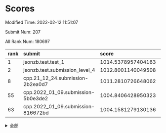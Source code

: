 # Scores

Modified Time: 2022-02-12 11:51:07

Submit Num: 207

All Rank Num: 180697

| rank |               submit               |       score        |       sigma        | pk_num |
| :--- | :--------------------------------- | :----------------- | :----------------- | :----- |
| 1    | jsonzb.test.test_1                 | 1014.5378957404163 | 0.8452144592518215 | 3492   |
| 2    | jsonzb.test.submission_level_4     | 1012.8001140049508 | 0.7854494976738403 | 3492   |
| 8    | cpp.21_12_24.submission-2b2ea0d7   | 1011.2810726648062 | 0.7677094279178446 | 3492   |
| 55   | cpp.2022_01_09.submission-5b0e3de2 | 1004.8406428950323 | 0.7163783302904158 | 3487   |
| 63   | cpp.2022_01_09.submission-816672bd | 1004.1581279130136 | 0.7187203421522256 | 3490   |


<details>
<summary>全部</summary>

| rank |                 submit                 |       score        |       sigma        | pk_num |
| :--- | :------------------------------------- | :----------------- | :----------------- | :----- |
| 1    | jsonzb.test.test_1                     | 1014.5378957404163 | 0.8452144592518215 | 3492   |
| 2    | jsonzb.test.submission_level_4         | 1012.8001140049508 | 0.7854494976738403 | 3492   |
| 3    | gobigger.level_3.submission_level_3_11 | 1011.4893833708674 | 0.7614898425418666 | 3494   |
| 4    | gobigger.level_3.submission_level_3_26 | 1011.4617745624591 | 0.7473878682536956 | 3494   |
| 5    | gobigger.level_3.submission_level_3_16 | 1011.3758292818208 | 0.7780598100690473 | 3489   |
| 6    | gobigger.level_3.submission_level_3_28 | 1011.3507146707434 | 0.7585538276444936 | 3495   |
| 7    | gobigger.level_3.submission_level_3_40 | 1011.3044471460616 | 0.7870570160397383 | 3493   |
| 8    | cpp.21_12_24.submission-2b2ea0d7       | 1011.2810726648062 | 0.7677094279178446 | 3492   |
| 9    | gobigger.level_3.submission_level_3_46 | 1011.1879302598687 | 0.7697451592396114 | 3490   |
| 10   | gobigger.level_3.submission_level_3_7  | 1010.9371030796759 | 0.7883492176914865 | 3492   |
| 11   | gobigger.level_3.submission_level_3_45 | 1010.918500165705  | 0.7508599844808366 | 3491   |
| 12   | gobigger.level_3.submission_level_3_13 | 1010.8899778384127 | 0.7732265536412357 | 3488   |
| 13   | gobigger.level_3.submission_level_3_21 | 1010.879137074504  | 0.7637014571713087 | 3490   |
| 14   | gobigger.level_3.submission_level_3_35 | 1010.8640712271642 | 0.7882910254523432 | 3493   |
| 15   | gobigger.level_3.submission_level_3_2  | 1010.7557997225914 | 0.7582580665014488 | 3494   |
| 16   | gobigger.level_3.submission_level_3_18 | 1010.6486070872575 | 0.7428498718525522 | 3490   |
| 17   | gobigger.level_3.submission_level_3_48 | 1010.5925111450607 | 0.7599342686991959 | 3492   |
| 18   | gobigger.level_3.submission_level_3_5  | 1010.5386688954159 | 0.776934035062349  | 3490   |
| 19   | gobigger.level_3.submission_level_3_38 | 1010.4471761647732 | 0.771881005293307  | 3493   |
| 20   | gobigger.level_3.submission_level_3_27 | 1010.4446398975435 | 0.7651993367175152 | 3496   |
| 21   | gobigger.level_3.submission_level_3_20 | 1010.4408422601448 | 0.7953550564476631 | 3486   |
| 22   | gobigger.level_3.submission_level_3_10 | 1010.2166619773678 | 0.7432457302407475 | 3498   |
| 23   | gobigger.level_3.submission_level_3_29 | 1010.120329631206  | 0.7398536171482594 | 3493   |
| 24   | gobigger.level_3.submission_level_3_1  | 1010.0364594176614 | 0.772076018576689  | 3496   |
| 25   | gobigger.level_3.submission_level_3_41 | 1010.0251534479324 | 0.7481601180862042 | 3495   |
| 26   | gobigger.level_3.submission_level_3_43 | 1009.8559694179608 | 0.7468778510655698 | 3490   |
| 27   | gobigger.level_3.submission_level_3_19 | 1009.8090144406796 | 0.7506874448657603 | 3496   |
| 28   | gobigger.level_3.submission_level_3_31 | 1009.7842359452011 | 0.7584032001173451 | 3493   |
| 29   | gobigger.level_3.submission_level_3_49 | 1009.7692519322535 | 0.7574475094981269 | 3489   |
| 30   | gobigger.level_3.submission_level_3_23 | 1009.6844390778267 | 0.7579646247826664 | 3489   |
| 31   | gobigger.level_3.submission_level_3_44 | 1009.6621449299125 | 0.7466660135502103 | 3490   |
| 32   | gobigger.level_3.submission_level_3_17 | 1009.6366340859915 | 0.7576392624426334 | 3492   |
| 33   | gobigger.level_3.submission_level_3_32 | 1009.5995758098816 | 0.7746460075009116 | 3494   |
| 34   | gobigger.level_3.submission_level_3_14 | 1009.5398367150016 | 0.7333967368091688 | 3495   |
| 35   | gobigger.level_3.submission_level_3_37 | 1009.5245847840511 | 0.7607271009523519 | 3491   |
| 36   | gobigger.level_3.submission_level_3_39 | 1009.435577081534  | 0.7464643366236927 | 3492   |
| 37   | gobigger.level_3.submission_level_3_24 | 1009.4004886690943 | 0.7502148446830494 | 3492   |
| 38   | gobigger.level_3.submission_level_3_9  | 1009.3596435083115 | 0.753584840020417  | 3496   |
| 39   | gobigger.level_3.submission_level_3_42 | 1009.3288249147942 | 0.7737469488646782 | 3497   |
| 40   | gobigger.level_3.submission_level_3_30 | 1009.170520802428  | 0.7741044798691418 | 3490   |
| 41   | gobigger.level_3.submission_level_3_4  | 1009.1469951472027 | 0.7450291304314912 | 3490   |
| 42   | gobigger.level_3.submission_level_3_6  | 1009.140174739754  | 0.7272746610069832 | 3490   |
| 43   | gobigger.level_3.submission_level_3_34 | 1009.026702648115  | 0.7601113190738872 | 3491   |
| 44   | gobigger.level_3.submission_level_3_3  | 1009.0208085457759 | 0.7495136894761667 | 3496   |
| 45   | gobigger.level_3.submission_level_3_0  | 1008.9945816884356 | 0.7593467777941852 | 3501   |
| 46   | gobigger.level_3.submission_level_3_15 | 1008.9744031001029 | 0.7277985117819018 | 3495   |
| 47   | gobigger.level_3.submission_level_3_8  | 1008.9731256696646 | 0.7355658792712914 | 3491   |
| 48   | gobigger.level_3.submission_level_3_36 | 1008.8914638682846 | 0.7477155407494573 | 3492   |
| 49   | gobigger.level_3.submission_level_3_25 | 1008.809497986558  | 0.7425995702119296 | 3496   |
| 50   | gobigger.level_3.submission_level_3_22 | 1008.6551041281382 | 0.7583365062024031 | 3492   |
| 51   | gobigger.level_3.submission_level_3_12 | 1008.5033493546962 | 0.7710578304710763 | 3494   |
| 52   | gobigger.level_3.submission_level_3_47 | 1008.4920667188558 | 0.7338058976771549 | 3487   |
| 53   | gobigger.level_3.submission_level_3_33 | 1007.6504474136068 | 0.7290315575577729 | 3489   |
| 54   | gobigger.level_1.submission_level_1_34 | 1005.086898669788  | 0.7188272754749804 | 3487   |
| 55   | cpp.2022_01_09.submission-5b0e3de2     | 1004.8406428950323 | 0.7163783302904158 | 3487   |
| 56   | gobigger.level_1.submission_level_1_5  | 1004.7784128517626 | 0.7251824732533035 | 3493   |
| 57   | gobigger.level_1.submission_level_1_9  | 1004.6594424316114 | 0.7127696193632822 | 3492   |
| 58   | gobigger.level_1.submission_level_1_30 | 1004.5290949524175 | 0.708647182592277  | 3493   |
| 59   | gobigger.level_1.submission_level_1_19 | 1004.2578280722976 | 0.7082330362952012 | 3492   |
| 60   | gobigger.level_1.submission_level_1_29 | 1004.2492967753385 | 0.728370297513477  | 3485   |
| 61   | gobigger.level_1.submission_level_1_6  | 1004.2483687466939 | 0.726244214629328  | 3493   |
| 62   | gobigger.level_1.submission_level_1_1  | 1004.1595688781968 | 0.7198430888630968 | 3492   |
| 63   | cpp.2022_01_09.submission-816672bd     | 1004.1581279130136 | 0.7187203421522256 | 3490   |
| 64   | gobigger.level_1.submission_level_1_44 | 1004.0213680695819 | 0.7240998080399416 | 3497   |
| 65   | gobigger.level_1.submission_level_1_49 | 1003.973793280898  | 0.7222752277651806 | 3491   |
| 66   | gobigger.level_1.submission_level_1_45 | 1003.9692419319448 | 0.7170695594492659 | 3484   |
| 67   | gobigger.level_1.submission_level_1_16 | 1003.9485020467752 | 0.7248970692445273 | 3486   |
| 68   | gobigger.level_1.submission_level_1_37 | 1003.8824491484796 | 0.7250270701025834 | 3489   |
| 69   | gobigger.level_1.submission_level_1_23 | 1003.8498833062807 | 0.718127313458362  | 3486   |
| 70   | gobigger.level_1.submission_level_1_3  | 1003.8289762725702 | 0.7268156134328911 | 3489   |
| 71   | gobigger.level_1.submission_level_1_18 | 1003.7802328037614 | 0.7120348161403133 | 3495   |
| 72   | gobigger.level_1.submission_level_1_28 | 1003.7403842461825 | 0.7232616414621879 | 3496   |
| 73   | gobigger.level_1.submission_level_1_22 | 1003.7354549028586 | 0.7082001359806845 | 3485   |
| 74   | gobigger.level_1.submission_level_1_36 | 1003.7115211506862 | 0.7138502697019006 | 3492   |
| 75   | gobigger.level_1.submission_level_1_33 | 1003.5894207332225 | 0.7109735047752097 | 3488   |
| 76   | gobigger.level_1.submission_level_1_21 | 1003.5421001126016 | 0.7071831144691733 | 3493   |
| 77   | gobigger.level_1.submission_level_1_26 | 1003.5361166628596 | 0.71688880108227   | 3486   |
| 78   | gobigger.level_1.submission_level_1_4  | 1003.5327961216653 | 0.7275685681333471 | 3491   |
| 79   | gobigger.level_1.submission_level_1_35 | 1003.4930640419269 | 0.7238461359092304 | 3491   |
| 80   | gobigger.level_1.submission_level_1_43 | 1003.4773636572256 | 0.7235749555128235 | 3483   |
| 81   | gobigger.level_1.submission_level_1_47 | 1003.4244832053014 | 0.727663691668499  | 3489   |
| 82   | gobigger.level_1.submission_level_1_27 | 1003.3713276941254 | 0.7214560190827056 | 3499   |
| 83   | gobigger.level_1.submission_level_1_24 | 1003.3555427715723 | 0.7124123956342279 | 3495   |
| 84   | gobigger.level_1.submission_level_1_25 | 1003.2797909471551 | 0.7065938478664942 | 3492   |
| 85   | gobigger.level_1.submission_level_1_48 | 1003.2408051840476 | 0.7122209624370606 | 3486   |
| 86   | gobigger.level_1.submission_level_1_39 | 1003.1327235272569 | 0.7133978323805068 | 3488   |
| 87   | gobigger.level_1.submission_level_1_10 | 1003.0946411667006 | 0.7312213109338448 | 3488   |
| 88   | gobigger.level_1.submission_level_1_41 | 1003.0823766296165 | 0.7247430105266297 | 3495   |
| 89   | gobigger.level_1.submission_level_1_20 | 1003.0702470153691 | 0.725470244816418  | 3491   |
| 90   | gobigger.level_1.submission_level_1_11 | 1002.9650345531304 | 0.7249872764375882 | 3496   |
| 91   | gobigger.level_1.submission_level_1_38 | 1002.9013460750562 | 0.7280519994348098 | 3493   |
| 92   | gobigger.level_1.submission_level_1_2  | 1002.6882790257497 | 0.7200382213249633 | 3491   |
| 93   | gobigger.level_1.submission_level_1_0  | 1002.6235530213597 | 0.7221569921237969 | 3488   |
| 94   | gobigger.level_1.submission_level_1_8  | 1002.6221534525224 | 0.7068405730538512 | 3489   |
| 95   | gobigger.level_1.submission_level_1_13 | 1002.6120257433773 | 0.7148403833395773 | 3495   |
| 96   | gobigger.level_1.submission_level_1_32 | 1002.5063938258185 | 0.7303638321059464 | 3494   |
| 97   | gobigger.level_1.submission_level_1_7  | 1002.4366936964543 | 0.7023986628400993 | 3489   |
| 98   | gobigger.level_1.submission_level_1_42 | 1002.3841708094304 | 0.7186162265678908 | 3489   |
| 99   | gobigger.level_1.submission_level_1_46 | 1002.3734341648667 | 0.7208468241984541 | 3496   |
| 100  | gobigger.level_1.submission_level_1_15 | 1002.1984506286162 | 0.7263774477368764 | 3491   |
| 101  | gobigger.level_1.submission_level_1_40 | 1002.162358047195  | 0.7181630738833561 | 3487   |
| 102  | gobigger.level_1.submission_level_1_14 | 1002.099651889101  | 0.719150827730307  | 3487   |
| 103  | gobigger.level_1.submission_level_1_12 | 1001.968157489398  | 0.7164727431535385 | 3489   |
| 104  | gobigger.level_1.submission_level_1_31 | 1001.9624997945027 | 0.7080939969783054 | 3485   |
| 105  | gobigger.level_1.submission_level_1_17 | 1001.5376319358311 | 0.7153936472715051 | 3498   |
| 106  | gobigger.random.submission_random_2    | 997.2239863719424  | 0.7147558793733634 | 3492   |
| 107  | gobigger.random.submission_random_19   | 997.0553006378613  | 0.7222061366888617 | 3483   |
| 108  | gobigger.random.submission_random_0    | 997.0482048740621  | 0.7079701548202231 | 3490   |
| 109  | gobigger.random.submission_random_36   | 996.9302783440553  | 0.7012485520700786 | 3491   |
| 110  | gobigger.random.submission_random_7    | 996.8750736167784  | 0.70690132939653   | 3490   |
| 111  | gobigger.random.submission_random_13   | 996.8662936267709  | 0.6993388330612412 | 3496   |
| 112  | gobigger.random.submission_random_43   | 996.8234034284852  | 0.7220741636896488 | 3497   |
| 113  | gobigger.random.submission_random_16   | 996.6795965786805  | 0.7095838287867015 | 3493   |
| 114  | gobigger.random.submission_random_15   | 996.5551168951482  | 0.7155322570101948 | 3491   |
| 115  | gobigger.random.submission_random_32   | 996.5239048827914  | 0.7099148972616901 | 3490   |
| 116  | gobigger.random.submission_random_28   | 996.4646076042434  | 0.724613530846017  | 3491   |
| 117  | gobigger.random.submission_random_24   | 996.4309127172872  | 0.7151372101790537 | 3489   |
| 118  | gobigger.random.submission_random_8    | 996.4092085575824  | 0.721121062904449  | 3491   |
| 119  | gobigger.random.submission_random_33   | 996.4046521929063  | 0.7046554424693019 | 3494   |
| 120  | gobigger.random.submission_random_48   | 996.3647533068597  | 0.7098069788029997 | 3496   |
| 121  | gobigger.random.submission_random_37   | 996.3433190288423  | 0.6929370582719364 | 3494   |
| 122  | gobigger.random.submission_random_6    | 996.3021513265984  | 0.7096110373092007 | 3491   |
| 123  | gobigger.random.submission_random_30   | 996.2889599421683  | 0.7049515836685297 | 3493   |
| 124  | gobigger.random.submission_random_14   | 996.2240001208227  | 0.7152118717730941 | 3488   |
| 125  | gobigger.random.submission_random_39   | 996.2058601657606  | 0.7034725740397914 | 3494   |
| 126  | gobigger.random.submission_random_3    | 996.1614790332927  | 0.7131293354597772 | 3491   |
| 127  | gobigger.random.submission_random_23   | 996.1269234215573  | 0.7065486592698801 | 3492   |
| 128  | gobigger.random.submission_random_18   | 996.1089361143371  | 0.7296544410982924 | 3492   |
| 129  | gobigger.random.submission_random_40   | 996.1070059197384  | 0.7025815487408339 | 3494   |
| 130  | gobigger.random.submission_random_44   | 996.1052569718653  | 0.721899404112251  | 3494   |
| 131  | gobigger.random.submission_random_41   | 996.0437850849246  | 0.7213069430106701 | 3494   |
| 132  | gobigger.random.submission_random_21   | 996.0112528402351  | 0.7133639220834728 | 3495   |
| 133  | gobigger.random.submission_random_11   | 995.8681762080913  | 0.7102717698473797 | 3492   |
| 134  | gobigger.random.submission_random_12   | 995.815014826188   | 0.70703336796237   | 3493   |
| 135  | gobigger.random.submission_random_38   | 995.7702276560177  | 0.7038260760544861 | 3495   |
| 136  | gobigger.random.submission_random_26   | 995.7549401339584  | 0.7086578239934646 | 3493   |
| 137  | gobigger.random.submission_random_1    | 995.6936849484692  | 0.7191524036428177 | 3491   |
| 138  | gobigger.random.submission_random_25   | 995.6846473311641  | 0.7131608099408766 | 3491   |
| 139  | gobigger.random.submission_random_22   | 995.6773432233749  | 0.7129693222078068 | 3495   |
| 140  | gobigger.random.submission_random_5    | 995.6640910224231  | 0.7268758170224706 | 3496   |
| 141  | gobigger.random.submission_random_45   | 995.6599956657727  | 0.7190449302652465 | 3490   |
| 142  | gobigger.random.submission_random_46   | 995.5951267401001  | 0.7288916320898018 | 3497   |
| 143  | gobigger.random.submission_random_4    | 995.5471167970468  | 0.7073077473017187 | 3492   |
| 144  | gobigger.random.submission_random_29   | 995.5162896982998  | 0.7039345151860846 | 3493   |
| 145  | gobigger.random.submission_random_35   | 995.447828924196   | 0.7136210891908612 | 3490   |
| 146  | gobigger.random.submission_random_34   | 995.3233780300814  | 0.7278577725292956 | 3494   |
| 147  | gobigger.random.submission_random_27   | 995.2979280605363  | 0.7252953732252021 | 3493   |
| 148  | gobigger.random.submission_random_10   | 995.2700308787707  | 0.7102835067052564 | 3492   |
| 149  | gobigger.random.submission_random_17   | 995.1621222532011  | 0.7075230336778533 | 3490   |
| 150  | gobigger.random.submission_random_42   | 995.1119706796047  | 0.719530500129141  | 3497   |
| 151  | gobigger.random.submission_random_49   | 995.0735753567865  | 0.7110852570955613 | 3493   |
| 152  | gobigger.random.submission_random_9    | 994.9870517334618  | 0.7283471299139261 | 3494   |
| 153  | gobigger.random.submission_random_47   | 994.751347373243   | 0.7213434594619558 | 3494   |
| 154  | gobigger.random.submission_random_20   | 994.5207243642196  | 0.712043512061605  | 3488   |
| 155  | gobigger.random.submission_random_31   | 994.5007166801465  | 0.7061060883118455 | 3486   |
| 156  | gobigger.level_2.submission_level_2_14 | 994.2080396410391  | 0.7212444150551678 | 3494   |
| 157  | gobigger.level_2.submission_level_2_45 | 993.8715238729138  | 0.7259513964398636 | 3494   |
| 158  | gobigger.level_2.submission_level_2_25 | 993.5747905839503  | 0.7329047132871471 | 3491   |
| 159  | gobigger.level_2.submission_level_2_5  | 993.4672258898415  | 0.7424573909059105 | 3492   |
| 160  | gobigger.level_2.submission_level_2_38 | 993.3914844662529  | 0.7375396044344004 | 3485   |
| 161  | gobigger.level_2.submission_level_2_10 | 993.1758841569922  | 0.7503439101262247 | 3488   |
| 162  | gobigger.level_2.submission_level_2_18 | 993.1675031682039  | 0.7365036218179959 | 3491   |
| 163  | gobigger.level_2.submission_level_2_16 | 993.017611248763   | 0.7398031659287275 | 3492   |
| 164  | gobigger.level_2.submission_level_2_37 | 993.0134204925274  | 0.7385426947071129 | 3491   |
| 165  | gobigger.level_2.submission_level_2_44 | 992.981942902239   | 0.720208647113842  | 3494   |
| 166  | gobigger.level_2.submission_level_2_1  | 992.9596705518039  | 0.7314207894725141 | 3492   |
| 167  | gobigger.level_2.submission_level_2_30 | 992.9225830658769  | 0.7351929632658117 | 3490   |
| 168  | gobigger.level_2.submission_level_2_39 | 992.907553846578   | 0.7371144674285538 | 3494   |
| 169  | gobigger.level_2.submission_level_2_17 | 992.6534198824804  | 0.7389730817995985 | 3490   |
| 170  | gobigger.level_2.submission_level_2_27 | 992.4673666122842  | 0.746218971308252  | 3489   |
| 171  | gobigger.level_2.submission_level_2_12 | 992.4601892221368  | 0.7658174530128273 | 3494   |
| 172  | gobigger.level_2.submission_level_2_35 | 992.4505233474719  | 0.7456759852910063 | 3494   |
| 173  | gobigger.level_2.submission_level_2_4  | 992.393253653404   | 0.7504449558471246 | 3496   |
| 174  | gobigger.level_2.submission_level_2_48 | 992.2881480336765  | 0.7388437641247692 | 3492   |
| 175  | gobigger.level_2.submission_level_2_20 | 992.2669648239469  | 0.7432189070031054 | 3493   |
| 176  | gobigger.level_2.submission_level_2_3  | 992.245765159678   | 0.7439627441838219 | 3487   |
| 177  | gobigger.level_2.submission_level_2_32 | 992.2172954000672  | 0.7422604676091317 | 3490   |
| 178  | gobigger.level_2.submission_level_2_6  | 992.0285551842101  | 0.7478767322539701 | 3493   |
| 179  | gobigger.level_2.submission_level_2_2  | 991.9799525265344  | 0.7263634137664076 | 3490   |
| 180  | gobigger.level_2.submission_level_2_43 | 991.9598557587984  | 0.7582350842322558 | 3485   |
| 181  | gobigger.level_2.submission_level_2_42 | 991.9571504465331  | 0.7359407295078196 | 3496   |
| 182  | gobigger.level_2.submission_level_2_9  | 991.9371837743913  | 0.7532232802712739 | 3491   |
| 183  | gobigger.level_2.submission_level_2_23 | 991.8318413092829  | 0.7575528124853109 | 3485   |
| 184  | gobigger.level_2.submission_level_2_0  | 991.6885892363056  | 0.7417769233447623 | 3498   |
| 185  | gobigger.level_2.submission_level_2_40 | 991.6817076091248  | 0.7441580122791344 | 3494   |
| 186  | gobigger.level_2.submission_level_2_49 | 991.5034877511715  | 0.7592892276014314 | 3497   |
| 187  | gobigger.level_2.submission_level_2_28 | 991.4497657283243  | 0.7497453366291533 | 3491   |
| 188  | gobigger.level_2.submission_level_2_24 | 991.437407831048   | 0.7375891839969018 | 3490   |
| 189  | gobigger.level_2.submission_level_2_15 | 991.339617745909   | 0.7591039752717227 | 3486   |
| 190  | gobigger.level_2.submission_level_2_36 | 991.2718250209277  | 0.7538404328471272 | 3498   |
| 191  | gobigger.level_2.submission_level_2_7  | 991.2405115040349  | 0.7569857895478075 | 3490   |
| 192  | gobigger.level_2.submission_level_2_19 | 991.2114675202237  | 0.748599101651699  | 3492   |
| 193  | gobigger.level_2.submission_level_2_47 | 991.1692586155123  | 0.7517097709054771 | 3494   |
| 194  | gobigger.level_2.submission_level_2_22 | 991.1666200847552  | 0.7429378186177352 | 3492   |
| 195  | gobigger.level_2.submission_level_2_34 | 991.1535073435238  | 0.7556393459095816 | 3491   |
| 196  | gobigger.level_2.submission_level_2_13 | 991.1256032127529  | 0.7567484684330201 | 3495   |
| 197  | gobigger.level_2.submission_level_2_46 | 991.039529000666   | 0.7747282324920755 | 3490   |
| 198  | gobigger.level_2.submission_level_2_41 | 991.0069620865399  | 0.7670891541488135 | 3492   |
| 199  | gobigger.level_2.submission_level_2_33 | 990.9643445164643  | 0.748451399375968  | 3491   |
| 200  | gobigger.level_2.submission_level_2_8  | 990.8209200934515  | 0.7726313597611039 | 3493   |
| 201  | gobigger.level_2.submission_level_2_29 | 990.8085255249449  | 0.753190193884299  | 3496   |
| 202  | gobigger.level_2.submission_level_2_21 | 990.7869074000247  | 0.7610453491917039 | 3495   |
| 203  | gobigger.level_2.submission_level_2_31 | 990.6563274918961  | 0.7464901052954859 | 3495   |
| 204  | gobigger.level_2.submission_level_2_26 | 990.4827586845855  | 0.7578187577630032 | 3490   |
| 205  | gobigger.level_2.submission_level_2_11 | 990.0575551681225  | 0.7597282832985525 | 3492   |
| 206  | gobigger.none.submission_none_1        | 979.3697640743221  | 1.2329891069226493 | 3489   |
| 207  | gobigger.none.submission_none_0        | 975.9334087276264  | 1.390053871573651  | 3488   |

</details>